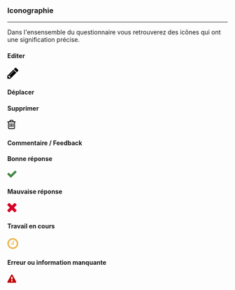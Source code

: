 ### Iconographie

---

Dans l'ensensemble du questionnaire vous retrouverez des icônes qui ont une signification précise.

#### Editer

![](/fr/resources/quiz/images/quiz-fig29.png)

#### Déplacer



#### Supprimer

![](/fr/resources/quiz/images/quiz-fig37.png)

#### Commentaire / Feedback

#### Bonne réponse

![](/fr/resources/quiz/images/quiz-fig34.png)

#### Mauvaise réponse

![](/fr/resources/quiz/images/quiz-fig35.png)

#### Travail en cours

![](/fr/resources/quiz/images/quiz-fig30.png)

#### Erreur ou information manquante

![](/fr/resources/quiz/images/quiz-fig36.png)

